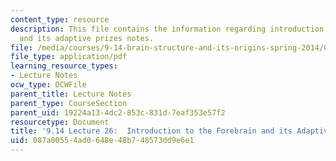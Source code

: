 ```yaml
---
content_type: resource
description: This file contains the information regarding introduction to the forebrain
  and its adaptive prizes notes.
file: /media/courses/9-14-brain-structure-and-its-origins-spring-2014/087a00554ad0648e48b748573dd9e6e1_MIT9_14S14_Lecture26.pdf
file_type: application/pdf
learning_resource_types:
- Lecture Notes
ocw_type: OCWFile
parent_title: Lecture Notes
parent_type: CourseSection
parent_uid: 19224a13-4dc2-853c-831d-7eaf353e57f2
resourcetype: Document
title: '9.14 Lecture 26:  Introduction to the Forebrain and its Adaptive Prizes Notes'
uid: 087a0055-4ad0-648e-48b7-48573dd9e6e1
---
```

